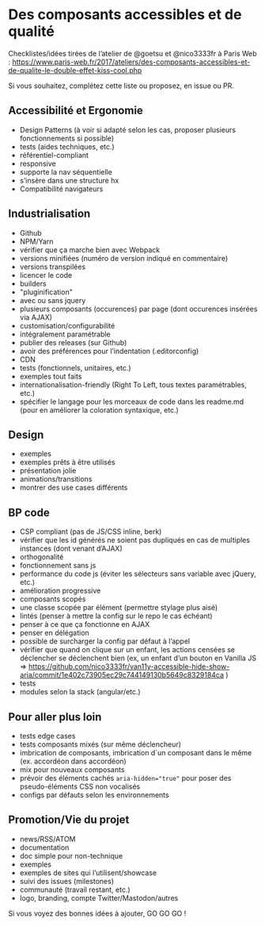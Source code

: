 # Des composants accessibles et de qualité

Checklistes/idées tirées de l’atelier de @goetsu et @nico3333fr à Paris Web : https://www.paris-web.fr/2017/ateliers/des-composants-accessibles-et-de-qualite-le-double-effet-kiss-cool.php

Si vous souhaitez, complétez cette liste ou proposez, en issue ou PR.

## Accessibilité et Ergonomie 

- Design Patterns (à voir si adapté selon les cas, proposer plusieurs fonctionnements si possible)
- tests (aides techniques, etc.)
- référentiel-compliant
- responsive
- supporte la nav séquentielle
- s’insère dans une structure hx
- Compatibilité navigateurs

## Industrialisation 

- Github
- NPM/Yarn
- vérifier que ça marche bien avec Webpack
- versions minifiées (numéro de version indiqué en commentaire)
- versions transpilées
- licencer le code
- builders
- "pluginification"
- avec ou sans jquery
- plusieurs composants (occurences) par page (dont occurences insérées via AJAX)
- customisation/configurabilité
- intégralement paramétrable
- publier des releases (sur Github)
- avoir des préférences pour l’indentation (.editorconfig)
- CDN
- tests (fonctionnels, unitaires, etc.) 
- exemples tout faits
- internationalisation-friendly (Right To Left, tous textes paramétrables, etc.)
- spécifier le langage pour les morceaux de code dans les readme.md (pour en améliorer la coloration syntaxique, etc.)


## Design 

- exemples
- exemples prêts à être utilisés
- présentation jolie
- animations/transitions
- montrer des use cases différents


## BP code 
- CSP compliant (pas de JS/CSS inline, berk)
- vérifier que les id générés ne soient pas dupliqués en cas de multiples instances (dont venant d’AJAX)
- orthogonalité
- fonctionnement sans js
- performance du code js (éviter les sélecteurs sans variable avec jQuery, etc.)
- amélioration progressive
- composants scopés
- une classe scopée par élément (permettre stylage plus aisé)
- lintés (penser à mettre la config sur le repo le cas échéant)
- penser à ce que ça fonctionne en AJAX
- penser en délégation
- possible de surcharger la config par défaut à l’appel
- vérifier que quand on clique sur un enfant, les actions censées se déclencher se déclenchent bien (ex, un enfant d’un bouton en Vanilla JS => https://github.com/nico3333fr/van11y-accessible-hide-show-aria/commit/1e402c73905ec29c744149130b5649c8329184ca )
- tests
- modules selon la stack (angular/etc.)


## Pour aller plus loin 

- tests edge cases 
- tests composants mixés (sur même déclencheur)
- imbrication de composants, imbrication d´un composant dans le même (ex. accordéon dans accordéon)
- mix pour nouveaux composants
- prévoir des éléments cachés `aria-hidden="true"` pour poser des pseudo-éléments CSS non vocalisés
- configs par défauts selon les environnements

## Promotion/Vie du projet

- news/RSS/ATOM
- documentation
- doc simple pour non-technique
- exemples
- exemples de sites qui l’utilisent/showcase
- suivi des issues (milestones)
- communauté (travail restant, etc.)
- logo, branding, compte Twitter/Mastodon/autres

Si vous voyez des bonnes idées à ajouter, GO GO GO !

